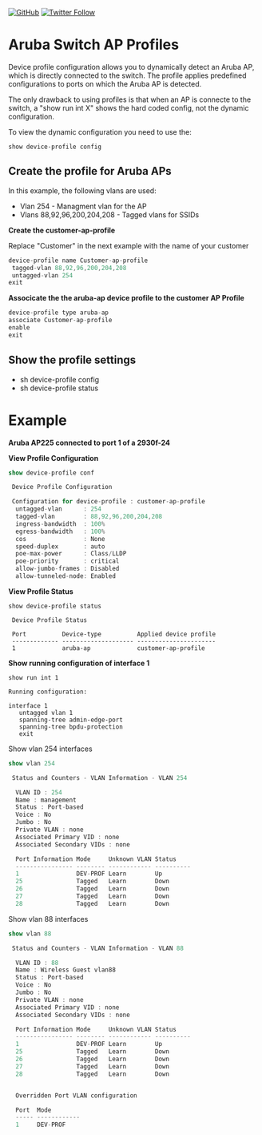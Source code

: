 <a href="https://mwhubbard.blogspot.com"><img alt="GitHub" src="https://img.shields.io/github/license/rikosintie/CookBook"></a>
<a href="https://twitter.com/rikosintie"><img alt="Twitter Follow" src="https://img.shields.io/twitter/follow/rikosintie?style=social"></a>

# Aruba Switch AP Profiles #

Device profile configuration allows you to dynamically detect an Aruba AP, which is directly connected to the switch.
The profile applies predefined configurations to ports on which the Aruba AP is detected.

The only drawback to using profiles is that when an AP is connecte to the switch, a "show run int X" shows the hard coded config, not the dynamic configuration.

To view the dynamic configuration you need to use the:

```
show device-profile config
```

## Create the profile for Aruba APs ##
In this example, the following vlans are used:

* Vlan 254 - Managment vlan for the AP
* Vlans 88,92,96,200,204,208 - Tagged vlans for SSIDs

**Create the customer-ap-profile**

Replace "Customer" in the next example with the name of your customer

```dart
device-profile name Customer-ap-profile
 tagged-vlan 88,92,96,200,204,208
 untagged-vlan 254
exit
```

**Associcate the the aruba-ap device profile to the customer AP Profile**
```dart
device-profile type aruba-ap 
associate Customer-ap-profile
enable
exit
```

## Show the profile settings ##
* sh device-profile config
* sh device-profile status

# Example #
**Aruba AP225 connected to port 1 of a 2930f-24**

**View Profile Configuration**
```dart
show device-profile conf

 Device Profile Configuration

 Configuration for device-profile : customer-ap-profile
  untagged-vlan      : 254
  tagged-vlan        : 88,92,96,200,204,208
  ingress-bandwidth  : 100%
  egress-bandwidth   : 100%
  cos                : None
  speed-duplex       : auto
  poe-max-power      : Class/LLDP
  poe-priority       : critical
  allow-jumbo-frames : Disabled
  allow-tunneled-node: Enabled
```
**View Profile Status**
```
show device-profile status

 Device Profile Status

 Port          Device-type          Applied device profile
 ------------- -------------------- ----------------------
 1             aruba-ap             customer-ap-profile
```
**Show running configuration of interface 1**

```
show run int 1

Running configuration:

interface 1
   untagged vlan 1
   spanning-tree admin-edge-port
   spanning-tree bpdu-protection
   exit
```
Show vlan 254 interfaces

```dart
show vlan 254

 Status and Counters - VLAN Information - VLAN 254

  VLAN ID : 254
  Name : management
  Status : Port-based
  Voice : No
  Jumbo : No
  Private VLAN : none
  Associated Primary VID : none
  Associated Secondary VIDs : none

  Port Information Mode     Unknown VLAN Status
  ---------------- -------- ------------ ----------
  1                DEV-PROF Learn        Up
  25               Tagged   Learn        Down
  26               Tagged   Learn        Down
  27               Tagged   Learn        Down
  28               Tagged   Learn        Down
```

Show vlan 88 interfaces
```dart
show vlan 88

 Status and Counters - VLAN Information - VLAN 88

  VLAN ID : 88
  Name : Wireless Guest vlan88
  Status : Port-based
  Voice : No
  Jumbo : No
  Private VLAN : none
  Associated Primary VID : none
  Associated Secondary VIDs : none

  Port Information Mode     Unknown VLAN Status
  ---------------- -------- ------------ ----------
  1                DEV-PROF Learn        Up
  25               Tagged   Learn        Down
  26               Tagged   Learn        Down
  27               Tagged   Learn        Down
  28               Tagged   Learn        Down


  Overridden Port VLAN configuration

  Port  Mode
  ----- ------------
  1     DEV-PROF

```
